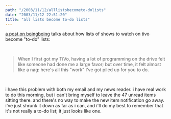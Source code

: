 ```yaml
---
path: "/2003/11/12/alllistsbecometo-dolists" 
date: "2003/11/12 22:51:20" 
title: "all lists become to-do lists" 
---
```

<p><a href="http://boingboing.net/2003_11_01_archive.html#106862283256205025">a post on boingboing</a> talks about how lists of shows to watch on tivo become "to-do" lists:</p><br><blockquote>When I first got my TiVo, having a lot of programming on the drive felt like someone had done me a large favor; but over time, it felt almost like a nag: here's all this "work" I've got piled up for you to do.</blockquote><br><p>i have this problem with both my email and my news reader. i have real work to do this morning, but i can't bring myself to leave the 47 unread items sitting there. and there's no way to make the new item notification go away. i've just shrunk it down as far as i can, and i'll do my best to remember that it's not really a to-do list; it just looks like one.</p>